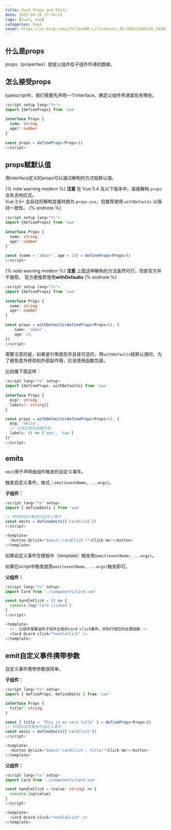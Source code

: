 ```yaml
---
title: Vue3 Props and Emits
date: 2025-04-10 17:34:23
tags: [Vue3, Vue]
categories: Vue3
cover: https://cn.bing.com//th?id=OHR.LittleFoxes_ZH-CN8622806156_1920x1080.jpg&rf=LaDigue_1920x1080.jpg&pid=hp
---
```


## 什么是props

props（properties）就是父组件给子组件传递的数据。

## 怎么接受props

typescript中，我们需要先声明一个interface，确定父组件传递属性有哪些。

```typescript
<script setup lang="ts">
import {defineProps} from 'vue'
    
interface Props {
  name: string
  age?: number
}
    
const props = defineProps<Props>()
</script>
```

## props赋默认值

用interface定义的props可以通过解构的方式赋默认值。

{% note warning modern %}
**注意**
在 Vue 3.4 及以下版本中，直接解构 `props` 会失去响应式。   
Vue 3.5+ 会自动将解构变量转换为 `props.xxx`，但推荐使用 `withDefaults` 以保持一致性。
{% endnote %}

```typescript
<script setup lang="ts">
import {defineProps} from 'vue'
    
interface Props {
  name: string
  age?: number
}
    
const {name = 'akbar', age = 18} = defineProps<Props>()
</script>
```

{% note warning modern %}
**注意**
上面这种解构的方法虽然可行，但是官方并不推荐。
官方更推荐使用**withDefaults**
{%  endnote %}

```typescript
<script setup lang="ts">
import {defineProps} from 'vue'
    
interface Props {
  name: string
  age?: number
}
    
const props = withDefaults(defineProps<Props>(), {
    name: 'akbar',
    age: 23,
})
</script>
```

需要注意的是，如果是引用类型并且是可选的，用`withDefaults`赋默认值时，为了避免意外修改和外部副作用，应该使用函数包装。

比如像下面这样：

```typescript
<script lang="ts" setup>
import {defineProps, withDefaults} from 'vue'
    
interface Props {
  msg?: string
  labels?: string[]
}

const props = withDefaults(defineProps<Props>(), {
  msg: 'hello',
  // 注意这里的函数包装
  labels: () => ['one', 'two']
})
</script>
```

## emits

`emit`用于声明由组件触发的自定义事件。

触发自定义事件，格式：`emit(eventName, ...args)`。

**子组件：**

```typescript
<script lang="ts" setup>
import { defineEmits } from 'vue'

// 声明由组件触发的自定义事件
const emits = defineEmits(['cardClick'])
</script>

<template>
  <button @click="$emit('cardClick')">Click me!</button>
</template>
```

如果自定义事件在模板中（template）触发用`$emit(eventName, ...args)`。

如果在script中触发就用`emit(eventName, ...args)`触发即可。

**父组件：**

```typescript
<script lang="ts" setup>
import Card from './components/Card.vue'

const handleClick = () => {
  console.log('Card clicked')
}
</script>

<template>
  <!--父组件需要监听子组件出发的card-click事件，并执行相应的处理函数-->
  <Card @card-click="handleClick" />
</template>
```

## emit自定义事件携带参数

自定义事件携带参数很简单。

**子组件：**

```typescript
<script lang="ts" setup>
import { defineProps, defineEmits } from 'vue'

interface Props {
  title?: string
}

const { title = 'This is my card title' } = defineProps<Props>()
// 声明由组件触发的自定义事件
const emits = defineEmits(['cardClick'])
</script>

<template>
  <button @click="$emit('cardClick', title)">Click me!</button>
</template>
```

**父组件：**

```typescript
<script lang="ts" setup>
import Card from './components/Card.vue'

const handleClick = (value: string) => {
  console.log(value)
}
</script>

<template>
  <Card @card-click="handleClick" />
</template>
```